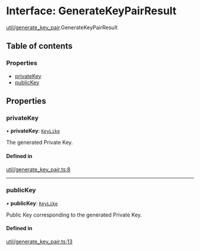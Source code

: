 # Interface: GenerateKeyPairResult

[util/generate_key_pair](../modules/util_generate_key_pair.md).GenerateKeyPairResult

## Table of contents

### Properties

- [privateKey](util_generate_key_pair.GenerateKeyPairResult.md#privatekey)
- [publicKey](util_generate_key_pair.GenerateKeyPairResult.md#publickey)

## Properties

### privateKey

• **privateKey**: [`KeyLike`](../types/types.KeyLike.md)

The generated Private Key.

#### Defined in

[util/generate_key_pair.ts:8](https://github.com/panva/jose/blob/v3.14.1/src/util/generate_key_pair.ts#L8)

___

### publicKey

• **publicKey**: [`KeyLike`](../types/types.KeyLike.md)

Public Key corresponding to the generated Private Key.

#### Defined in

[util/generate_key_pair.ts:13](https://github.com/panva/jose/blob/v3.14.1/src/util/generate_key_pair.ts#L13)
